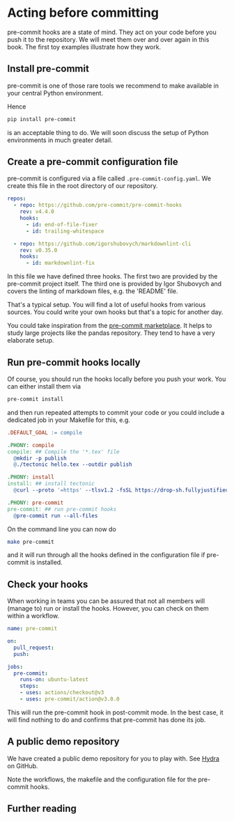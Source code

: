 # Acting before committing

pre-commit hooks are a state of mind.
They act on your code before you push it to the repository.
We will meet them over and over again in this book.
The first toy examples illustrate how they work.

## Install pre-commit

pre-commit is one of those rare tools we recommend to make
available in your central Python environment.

Hence

```bash
pip install pre-commit
````

is an acceptable thing to do. We will soon discuss the
setup of Python environments in much greater detail.

## Create a pre-commit configuration file

pre-commit is configured via a file called `.pre-commit-config.yaml`.
We create this file in the root directory of our repository.

```yaml
repos:
  - repo: https://github.com/pre-commit/pre-commit-hooks
    rev: v4.4.0
    hooks:
      - id: end-of-file-fixer
      - id: trailing-whitespace

  - repo: https://github.com/igorshubovych/markdownlint-cli
    rev: v0.35.0
    hooks:
      - id: markdownlint-fix
```

In this file we have defined three hooks. The first two are
provided by the pre-commit project itself. The third one is
provided by Igor Shubovych and covers the linting of
markdown files, e.g. the 'README' file.

That's a typical setup. You will find a lot of useful hooks
from various sources. You could write your own hooks but
that's a topic for another day.

You could take inspiration from the
[pre-commit marketplace](https://pre-commit.com/hooks.html).
It helps to study large projects like the pandas
repository. They tend to have a very elaborate setup.

## Run pre-commit hooks locally

Of course, you should run the hooks locally before you push
your work. You can either install them via

```bash
pre-commit install
```

and then run repeated attempts to commit your code or you
could include a dedicated job in your Makefile for this, e.g.

```makefile
.DEFAULT_GOAL := compile

.PHONY: compile
compile: ## Compile the '*.tex' file
  @mkdir -p publish
  @./tectonic hello.tex --outdir publish

.PHONY: install
install: ## install tectonic
  @curl --proto '=https' --tlsv1.2 -fsSL https://drop-sh.fullyjustified.net | sh

.PHONY: pre-commit
pre-commit: ## run pre-commit hooks
  @pre-commit run --all-files
```

On the command line you can now do

```bash
make pre-commit
```

and it will run through all the hooks defined in the configuration file
if pre-commit is installed.

## Check your hooks

When working in teams you can be assured that not all members
will (manage to) run or install the hooks.
However, you can check on them within a workflow.

```yaml
name: pre-commit

on:
  pull_request:
  push:

jobs:
  pre-commit:
    runs-on: ubuntu-latest
    steps:
    - uses: actions/checkout@v3
    - uses: pre-commit/action@v3.0.0
```

This will run the pre-commit hook in post-commit mode.
In the best case, it will find nothing to do and confirms that
pre-commit has done its job.

## A public demo repository

We have created a public demo repository for you to play with.
See [Hydra](https://github.com/tschm/hydra) on GitHub.

Note the workflows, the makefile and the configuration file for
the pre-commit hooks.

## Further reading
